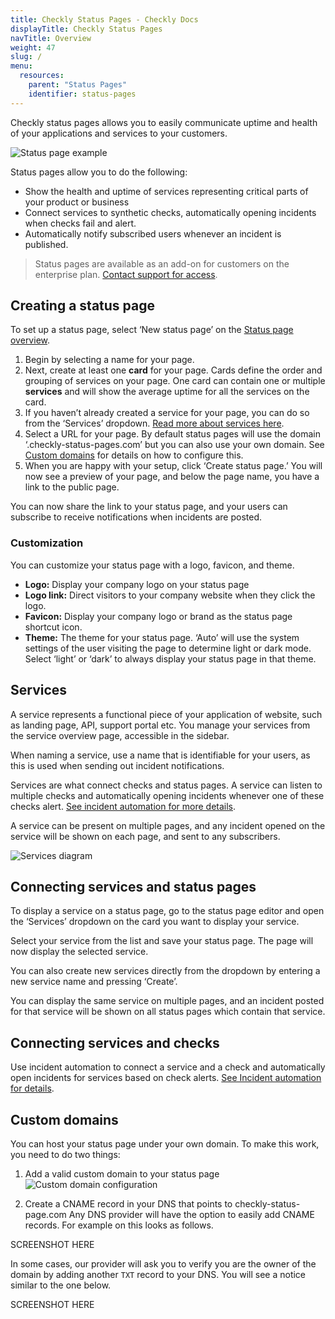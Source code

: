 ```yaml
---
title: Checkly Status Pages - Checkly Docs
displayTitle: Checkly Status Pages    
navTitle: Overview
weight: 47
slug: /
menu:
  resources:
    parent: "Status Pages"
    identifier: status-pages
---
```


Checkly status pages allows you to easily communicate uptime and health of your applications and services to your customers.

![Status page example](/docs/images/status-pages/status-pages-overview-1.png)

Status pages allow you to do the following:

- Show the health and uptime of services representing critical parts of your product or business
- Connect services to synthetic checks, automatically opening incidents when checks fail and alert.
- Automatically notify subscribed users whenever an incident is published.

> Status pages are available as an add-on for customers on the enterprise plan. [Contact support for access](mailto:support@checklyhq.com).

## Creating a status page

To set up a status page, select ‘New status page’ on the [Status page overview](https://app.checklyhq.com/status-pages).

1. Begin by selecting a name for your page.
2. Next, create at least one **card** for your page. Cards define the order and grouping of services on your page. One card can contain one or multiple **services** and will show the average uptime for all the services on the card.
3. If you haven’t already created a service for your page, you can do so from the ‘Services’ dropdown. [Read more about services here](/docs/status-pages/#services).
4. Select a URL for your page. By default status pages will use the domain ‘.checkly-status-pages.com’ but you can also use your own domain. See [Custom domains](/docs/status-pages/#custom-domains) for details on how to configure this.
5. When you are happy with your setup, click ‘Create status page.’ You will now see a preview of your page, and below the page name, you have a link to the public page.

You can now share the link to your status page, and your users can subscribe to receive notifications when incidents are posted.

### Customization
You can customize your status page with a logo, favicon, and theme.

- **Logo:** Display your company logo on your status page
- **Logo link:** Direct visitors to your company website when they click the logo.
- **Favicon:** Display your company logo or brand as the status page shortcut icon.
- **Theme:** The theme for your status page. ‘Auto’ will use the system settings of the user visiting the page to determine light or dark mode. Select ‘light’ or ‘dark’ to always display your status page in that theme.

## Services

A service represents a functional piece of your application of website, such as landing page, API, support portal etc. You manage your services from the service overview page, accessible in the sidebar.

When naming a service, use a name that is identifiable for your users, as this is used when sending out incident notifications.

Services are what connect checks and status pages. A service can listen to multiple checks and automatically opening incidents whenever one of these checks alert. [See incident automation for more details](/docs/status-pages/incidents/#incident-automation).

A service can be present on multiple pages, and any incident opened on the service will be shown on each page, and sent to any subscribers.

![Services diagram](/docs/images/status-pages/status-pages-services-1.png)


## Connecting services and status pages

To display a service on a status page, go to the status page editor and open the ‘Services’ dropdown on the card you want to display your service. 

Select your service from the list and save your status page. The page will now display the selected service. 

You can also create new services directly from the dropdown by entering a new service name and pressing ‘Create’.

You can display the same service on multiple pages, and an incident posted for that service will be shown on all status pages which contain that service.

## Connecting services and checks

Use incident automation to connect a service and a check and automatically open incidents for services based on check alerts. [See Incident automation for details](/docs/status-pages/incidents/#incident-automation).

## Custom domains

You can host your status page under your own domain. To make this work, you need to do two things:

1. Add a valid custom domain to your status page
![Custom domain configuration](/docs/images/status-pages/status-pages-custom-domain-1.png)

2. Create a CNAME record in your DNS that points to checkly-status-page.com
Any DNS provider will have the option to easily add CNAME records. For example on <example provider> this looks as follows.

SCREENSHOT HERE

In some cases, our provider will ask you to verify you are the owner of the domain by adding another `TXT` record to your DNS. You will see a notice similar to the one below.

SCREENSHOT HERE